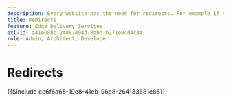 ```yaml
---
description: Every website has the need for redirects. For example if you relocate or delete content, you want your users to still be able to find it or the next best thing. See the document Authoring and Publishing Content for more information on deleting content.
title: Redirects
feature: Edge Delivery Services
exl-id: a41e08bb-2488-494d-8abd-b271e0cd4c34
role: Admin, Architect, Developer
---
```

# Redirects

{{$include ce6f6a65-19e8-41eb-96e8-264133681e88}}
